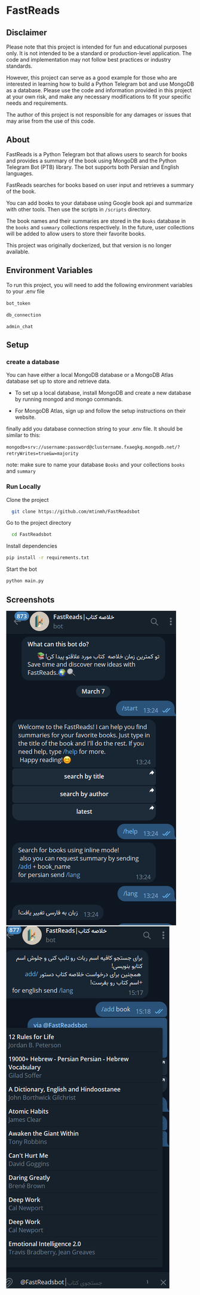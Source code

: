 
# FastReads

## Disclaimer

Please note that this project is intended for fun and educational purposes only. It is not intended to be a standard or production-level application. The code and implementation may not follow best practices or industry standards.

However, this project can serve as a good example for those who are interested in learning how to build a Python Telegram bot and use MongoDB as a database. Please use the code and information provided in this project at your own risk, and make any necessary modifications to fit your specific needs and requirements.

The author of this project is not responsible for any damages or issues that may arise from the use of this code.

## About
FastReads is a Python Telegram bot that allows users to search for books and provides a summary of the book using MongoDB and the Python Telegram Bot (PTB) library. The bot supports both Persian and English languages.

FastReads searches for books based on user input and retrieves a summary of the book.

You can add books to your database using Google book api and summarize with other tools. Then use the scripts in `/scripts` directory.

The book names and their summaries are stored in the `Books` database in the `books` and `summary` collections respectively. In the future, user collections will be added to allow users to store their favorite books.

This project was originally dockerized, but that version is no longer available.

## Environment Variables

To run this project, you will need to add the following environment variables to your .env file

`bot_token`

`db_connection`

`admin_chat`


## Setup

### create a database

You can have either a local MongoDB database or
a MongoDB Atlas database set up to store and retrieve data. 
* To set up a local database, install MongoDB and create a new database by running mongod and mongo commands.

* For MongoDB Atlas, sign up and follow the setup instructions on their website. 

finally add you database connection string to your .env file.
It should be similar to this:

`mongodb+srv://username:password@clustername.fxaegkg.mongodb.net/?retryWrites=true&w=majority`

note: make sure to name your database `Books` and your collections `books` and `summary`
### Run Locally
Clone the project

```bash
  git clone https://github.com/mtinmh/FastReadsbot
```

Go to the project directory

```bash
  cd FastReadsbot
```

Install dependencies

```bash
pip install -r requirements.txt
```

Start the bot

```bash
python main.py
```

## Screenshots

![App Screenshot](/screenshots/1.png)
![App Screenshot](/screenshots/2.png)
